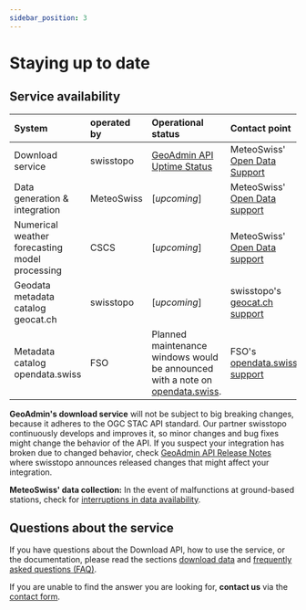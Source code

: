 ```yaml
---
sidebar_position: 3
---
```


# Staying up to date

## Service availability

| System | operated by | Operational status | Contact point |
|:-------|:------------|:-------------------|:--------------|
| Download service | swisstopo | [GeoAdmin API Uptime Status](https://api3.geo.admin.ch/api/status.html) | MeteoSwiss' [Open Data Support](https://www.meteoswiss.admin.ch/about-us/contact/contact-form.html) |
| Data generation & integration | MeteoSwiss | [*upcoming*] | MeteoSwiss' [Open Data support](https://www.meteoswiss.admin.ch/about-us/contact/contact-form.html) |
| Numerical weather forecasting model processing | CSCS | [*upcoming*] | MeteoSwiss' [Open Data support](https://www.meteoswiss.admin.ch/about-us/contact/contact-form.html) |
| Geodata metadata catalog geocat.ch | swisstopo | [*upcoming*] | swisstopo's [geocat.ch support](https://info.geocat.ch/en/contact) |
| Metadata catalog opendata.swiss | FSO | Planned maintenance windows would be announced with a note on [opendata.swiss](https://opendata.swiss). | FSO's [opendata.swiss support](https://opendata.swiss/en/contact) | 

**GeoAdmin's download service** will not be subject to big breaking changes, because it adheres to the OGC STAC API standard. Our partner swisstopo continuously develops and improves it, so minor changes and bug fixes might change the behavior of the API. If you suspect your integration has broken due to changed behavior, check [GeoAdmin API Release Notes](https://api3.geo.admin.ch/releasenotes/index.html) where swisstopo announces released changes that might affect your integration.

**MeteoSwiss' data collection:** In the event of malfunctions at ground-based stations, check for [interruptions in data availability](https://www.meteoswiss.admin.ch/services-and-publications/applications/data-availability.html).

## Questions about the service

If you have questions about the Download API, how to use the service, or the documentation, please read the sections [download data](/general/download) and [frequently asked questions (FAQ)](/general/faq).

If you are unable to find the answer you are looking for, **contact us** via the [contact form](https://www.meteoswiss.admin.ch/about-us/contact/contact-form.html).
